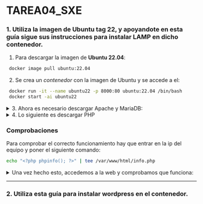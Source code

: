 # TAREA04_SXE

### 1. Utiliza la imagen de Ubuntu tag 22, y apoyandote en esta guía sigue sus instrucciones para instalar LAMP en dicho contenedor.

1. Para descargar la imagen de **Ubuntu 22.04**:
```bash
 docker image pull ubuntu:22.04
```
2. Se crea un *contenedor* con la imagen de Ubuntu y se accede a el:
```bash
 docker run -it --name ubuntu22 -p 8000:80 ubuntu:22.04 /bin/bash
 docker start -ai ubuntu22
```

<details>
<summary> 3. Ahora es necesario descargar Apache y MariaDB:</summary>
Actualizar el repositorio de paquetes
    
```bash
sudo apt update
```

Instalar **Apache**:
```bash
sudo apt install -y apache2 apache2-utils
```
Instalar **MariaDB**:
```bash
sudo apt install -y mariadb-server mariadb-client
```
- La opción **-y** responde "sí" automáticamente a cualquier solicitud de confirmación durante la instalación.

Se inicializa MariaDB para poder continuar y usar comandos PHP:
```bash
service mariadb start
```
</details>
    
<details>
<summary> 4. Lo siguiente es descargar PHP</summary>

Se asegura la instalación de MySQL utilizando:
```bash
mysql_secure_installation
```
Y se siguen los pasos indicados en la guía.

Ahora se instala **PHP**:
```bash
apt install -y php php-mysql libapache2-mod-php
```

Y finalmente se instala systemctl y se reinicia el servicio de Apache:

```bash
apt install systemctl
systemctl restart apache2
```
</details>

### Comprobaciones
Para comprobar el correcto funcionamiento hay que entrar en la ip del equipo y poner el siguiente comando:
```bash
echo "<?php phpinfo(); ?>" | tee /var/www/html/info.php
```

<details>
<summary> Una vez hecho esto, accedemos a la web y comprobamos que funciona:</summary>

![imagen](https://github.com/user-attachments/assets/2e9ad564-10ff-4939-8cff-f02fad72791b)
</details>

---
### 2. Utiliza esta guía para instalar wordpress en el contenedor.

